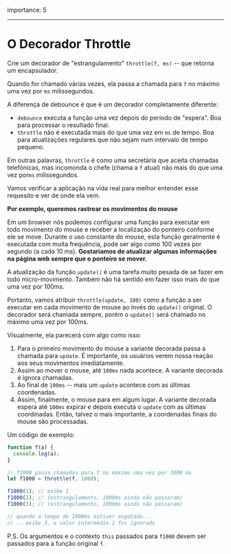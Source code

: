 importance: 5

---

# O Decorador Throttle

Crie um decorador de "estrangulamento" `throttle(f, ms)` -- que retorna um encapsulador.

Quando for chamado várias vezes, ela passa a chamada para `f` no máximo uma vez por `ms` milissegundos.

A diferença de debounce é que é um decorador completamente diferente:
- `debounce` executa a função uma vez depois do período de "espera". Boa para processar o resultado final.
- `throttle` não é executada mais do que uma vez em `ms` de tempo. Boa para atualizações regulares que não sejam num intervalo de tempo pequeno.

Em outras palavras, `throttle` é como uma secretária que aceita chamadas telefónicas, mas incomonda o chefe (chama a `f` atual) não mais do que uma vez por`ms` milissegundos.

Vamos verificar a aplicação na vida real para melhor entender esse requesito e ver de onde ela vem.

**Por exemplo, queremos rastrear os movimentos do mouse**

Em um browser nós podemos configurar uma função para executar em todo movimento do mouse e receber a localização do ponteiro conforme ele se move. Durante o uso constante do mouse, esta função geralmente é executada com muita frequência, pode ser algo como 100 vezes por segundo (a cada 10 ms).
**Gostariamos de atualizar algumas informações na página web sempre que o ponteiro se mover.**

A atualização da função `update()` é uma tarefa muito pesada de se fazer em todo micro-movimento. Também não há sentido em fazer isso mais do que uma vez por 100ms.

Portanto, vamos atribuir `throttle(update, 100)` como a função a ser executar em cada movimento de mouse ao invés do `update()` original. O decorador será chamada sempre, porém o `update()` será chamado no máximo uma vez por 100ms.

Visualmente, ela parecerá com algo como isso:

1. Para o primeiro movimento do mouse a variante decorada passa a chamada para `update`. É importante, os usuários verem nossa reação aos seus movimentos imediatamente.
2. Assim ao mover o mouse, até `100ms` nada acontece. A variante decorada é ignora chamadas.
3. Ao final de `100ms` -- mais um `update` acontece com as últimas coordenadas.
4. Assim, finalmente, o mouse para em algum lugar. A variante decorada espera até `100ms` expirar e depois executa o `update` com as últimas coordinadas. Então, talvez o mais importante, a coordenadas finais do mouse são processadas.

Um código de exemplo:

```js
function f(a) {
  console.log(a);
}

// f1000 passa chamadas para f no máximo uma vez por 1000 ms
let f1000 = throttle(f, 1000);

f1000(1); // exibe 1
f1000(2); // (estrangulamento, 1000ms ainda não passaram)
f1000(3); // (estrangulamento, 1000ms ainda não passaram)

// quando o tempo de 1000ms estiver esgotado...
// ...exibe 3, o valor intermédio 2 foi ignorado
```

P.S. Os argumentos e o contexto `this` passados para `f1000` devem ser passados para a função original `f`.
